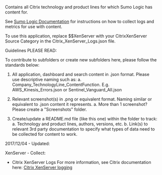 Contains all Citrix technology and product lines for which Sumo Logic has content for.See [Sumo Logic Documentation](https://help.sumologic.com/) for instructions on how to collect logs and metrics for use with content.To use this application, replace $$XenServer with your CitrixXenServer Source Category in the Citrix_XenServer_Logs.json file.Guidelines PLEASE READ:To contribute to subfolders or create new subfolders here, please follow the standards below:1. All application, dashboard and search content in .json format. Please use descriptive naming such as:   a. Company_TechnologyLine_ContentFunction. E.g. AWS_Kinesis_Errors.json or Sentinel_Vanguard_All.json2. Relevant screenshot(s) in .png or equivalent format. Naming similar or equivalent to .json content it represents.   a. More than 1 screenshot? Please create a "Screenshots" folder.3. Create/update a README.md file (like this one) within the folder to track:   a. Technology and product lines, authors, versions, etc.   b. Link(s) to relevant 3rd party documentation to specify what types of data need to be collected for content to work.2017/12/04 - Updated:  XenServer - Collect:  - Citrix XenServer Logs  For more information, see Citrix documentation here:  [Citrix XenServer logging](https://xenserver.org/partners/developing-products-for-xenserver/20-dev-hints/90-xs-log-debug-understand.html)